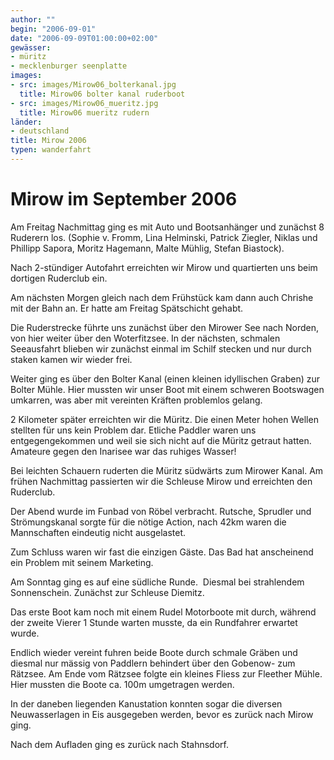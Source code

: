 ```yaml
---
author: ""
begin: "2006-09-01"
date: "2006-09-09T01:00:00+02:00"
gewässer:
- müritz
- mecklenburger seenplatte
images:
- src: images/Mirow06_bolterkanal.jpg
  title: Mirow06 bolter kanal ruderboot
- src: images/Mirow06_mueritz.jpg
  title: Mirow06 mueritz rudern
länder: 
- deutschland
title: Mirow 2006
typen: wanderfahrt
---
```




# Mirow im September 2006


Am Freitag Nachmittag ging es mit Auto und Bootsanhänger und zunächst 8 Ruderern los. (Sophie v. Fromm, Lina Helminski, Patrick Ziegler, Niklas und Phillipp Sapora, Moritz Hagemann, Malte Mühlig, Stefan Biastock).

Nach 2-stündiger Autofahrt erreichten wir Mirow und quartierten uns beim dortigen Ruderclub ein.

Am nächsten Morgen gleich nach dem Frühstück kam dann auch Chrishe mit der Bahn an. Er hatte am Freitag Spätschicht gehabt.

Die Ruderstrecke führte uns zunächst über den Mirower See nach Norden, von hier weiter über den Woterfitzsee. In der nächsten, schmalen Seeausfahrt blieben wir zunächst einmal im Schilf stecken und nur durch staken kamen wir wieder frei.

Weiter ging es über den Bolter Kanal (einen kleinen idyllischen Graben) zur Bolter Mühle. Hier mussten wir unser Boot mit einem schweren Bootswagen umkarren, was aber mit vereinten Kräften problemlos gelang.

2 Kilometer später erreichten wir die Müritz. Die einen Meter hohen Wellen stellten für uns kein Problem dar. Etliche Paddler waren uns entgegengekommen und weil sie sich nicht auf die Müritz getraut hatten. Amateure gegen den Inarisee war das ruhiges Wasser!

Bei leichten Schauern ruderten die Müritz südwärts zum Mirower Kanal. Am frühen Nachmittag passierten wir die Schleuse Mirow und erreichten den Ruderclub.

Der Abend wurde im Funbad von Röbel verbracht. Rutsche, Sprudler und Strömungskanal sorgte für die nötige Action, nach 42km waren die Mannschaften eindeutig nicht ausgelastet.

Zum Schluss waren wir fast die einzigen Gäste. Das Bad hat anscheinend ein Problem mit seinem Marketing.

Am Sonntag ging es auf eine südliche Runde.  Diesmal bei strahlendem Sonnenschein. Zunächst zur Schleuse Diemitz.

Das erste Boot kam noch mit einem Rudel Motorboote mit durch, während der zweite Vierer 1 Stunde warten musste, da ein Rundfahrer erwartet wurde.

Endlich wieder vereint fuhren beide Boote durch schmale Gräben und diesmal nur mässig von Paddlern behindert über den Gobenow- zum Rätzsee. Am Ende vom Rätzsee folgte ein kleines Fliess zur Fleether Mühle. Hier mussten die Boote ca. 100m umgetragen werden.

In der daneben liegenden Kanustation konnten sogar die diversen Neuwasserlagen in Eis ausgegeben werden, bevor es zurück nach Mirow ging.

Nach dem Aufladen ging es zurück nach Stahnsdorf.
